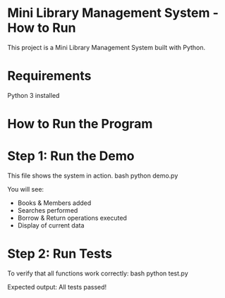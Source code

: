 # Mini Library Management System - How to Run

This project is a Mini Library Management System built with Python.

# Requirements
Python 3 installed

# How to Run the Program

# Step 1: Run the Demo
This file shows the system in action.
bash
python demo.py

You will see:
- Books & Members added
- Searches performed
- Borrow & Return operations executed
- Display of current data

# Step 2: Run Tests
To verify that all functions work correctly:
bash
python test.py

Expected output:
All tests passed!




